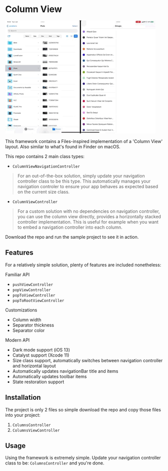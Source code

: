 # Column View

![Sample video of my column view navigation controller](sample.GIF)

This framework contains a Files-inspired implementation of a 'Column View' layout. Also similar to what's found in Finder on macOS.


This repo contains 2 main class types:

- `ColumnViewNavigationController`

> For an out-of-the-box solution, simply update your navigation controller class to be this type. This automatically manages your navigation controler to ensure your app behaves as expected based on the current size class.

- `ColumnViewController` 

> For a custom solution with no dependencies on navigation controller, you can use the column view directly, provides a horizontally stacked controller implementation. This is useful for example when you want to embed a navigation controller into each column.

Download the repo and run the sample project to see it in action.

## Features

For a relatively simple solution, plenty of features are included nonetheless:

Familiar API
- `pushViewController`
- `popViewController`
- `popToViewController`
- `popToRootViewController`

Customizations
- Column width
- Separator thickness
- Separator color

Modern API
- Dark mode support (iOS 13)
- Catalyst support (Xcode 11)
- Size class support, automatically switches between navigation controller and horizontal layout
- Automatically updates navigationBar title and items
- Automatically updates toolbar items
- State restoration support

## Installation

The project is only 2 files so simple download the repo and copy those files into your project:

1. `ColumnsController`
2. `ColumnsViewController`

## Usage

Using the framework is extremely simple. Update your navigation controller class to be: `ColumnsController` and you're done.